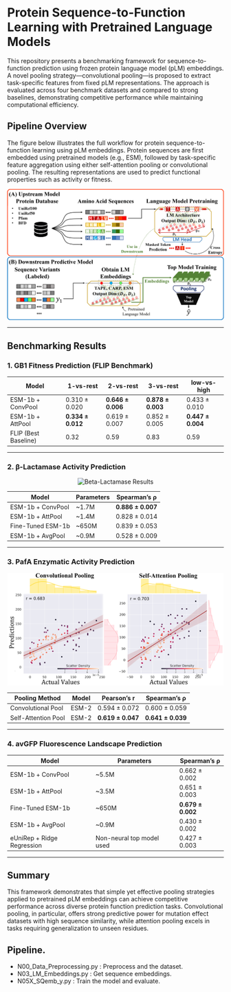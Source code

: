 # Protein Sequence-to-Function Learning with Pretrained Language Models

This repository presents a benchmarking framework for sequence-to-function prediction using frozen protein language model (pLM) embeddings. A novel pooling strategy—convolutional pooling—is proposed to extract task-specific features from fixed pLM representations. The approach is evaluated across four benchmark datasets and compared to strong baselines, demonstrating competitive performance while maintaining computational efficiency.

## Pipeline Overview

The figure below illustrates the full workflow for protein sequence-to-function learning using pLM embeddings. Protein sequences are first embedded using pretrained models (e.g., ESM), followed by task-specific feature aggregation using either self-attention pooling or convolutional pooling. The resulting representations are used to predict functional properties such as activity or fitness.

<p align="center">
  <img src="_Figures/_PhD_Figure_SeqToFunc_Intro_pLMbased.png" alt="Sequence-to-Function Pipeline" width="600">
</p>

---

## Benchmarking Results

### 1. GB1 Fitness Prediction (FLIP Benchmark)

<div align="center">

<table>
  <thead>
    <tr>
      <th>Model</th>
      <th>1-vs-rest</th>
      <th>2-vs-rest</th>
      <th>3-vs-rest</th>
      <th>low-vs-high</th>
    </tr>
  </thead>
  <tbody>
    <tr>
      <td>ESM-1b + ConvPool</td>
      <td>0.310 ± 0.020</td>
      <td><b>0.646 ± 0.006</b></td>
      <td><b>0.878 ± 0.003</b></td>
      <td>0.433 ± 0.010</td>
    </tr>
    <tr>
      <td>ESM-1b + AttPool</td>
      <td><b>0.334 ± 0.012</b></td>
      <td>0.619 ± 0.007</td>
      <td>0.852 ± 0.005</td>
      <td><b>0.447 ± 0.004</b></td>
    </tr>
    <tr>
      <td>FLIP (Best Baseline)</td>
      <td>0.32</td>
      <td>0.59</td>
      <td>0.83</td>
      <td>0.59</td>
    </tr>
  </tbody>
</table>

</div>

---

### 2. β-Lactamase Activity Prediction

<p align="center">
  <img src="_Figures/_PhD_Figure_SeqsToFunc_Results_BetaLactamase.png" alt="Beta-Lactamase Results" width="600">
</p>

<div align="center">

<table>
  <thead>
    <tr>
      <th>Model</th>
      <th>Parameters</th>
      <th>Spearman’s ρ</th>
    </tr>
  </thead>
  <tbody>
    <tr>
      <td>ESM-1b + ConvPool</td>
      <td>~1.7M</td>
      <td><b>0.886 ± 0.007</b></td>
    </tr>
    <tr>
      <td>ESM-1b + AttPool</td>
      <td>~1.4M</td>
      <td>0.828 ± 0.014</td>
    </tr>
    <tr>
      <td>Fine-Tuned ESM-1b</td>
      <td>~650M</td>
      <td>0.839 ± 0.053</td>
    </tr>
    <tr>
      <td>ESM-1b + AvgPool</td>
      <td>~0.9M</td>
      <td>0.528 ± 0.009</td>
    </tr>
  </tbody>
</table>

</div>

---

### 3. PafA Enzymatic Activity Prediction

<p align="center">
  <img src="_Figures/_PhD_Figure_SeqsToFunc_Results_PafA.png" alt="PafA Results" width="600">
</p>

<div align="center">

<table>
  <thead>
    <tr>
      <th>Pooling Method</th>
      <th>Model</th>
      <th>Pearson’s r</th>
      <th>Spearman’s ρ</th>
    </tr>
  </thead>
  <tbody>
    <tr>
      <td>Convolutional Pool</td>
      <td>ESM-2</td>
      <td>0.594 ± 0.072</td>
      <td>0.600 ± 0.059</td>
    </tr>
    <tr>
      <td>Self-Attention Pool</td>
      <td>ESM-2</td>
      <td><b>0.619 ± 0.047</b></td>
      <td><b>0.641 ± 0.039</b></td>
    </tr>
  </tbody>
</table>

</div>

---

### 4. avGFP Fluorescence Landscape Prediction

<div align="center">

<table>
  <thead>
    <tr>
      <th>Model</th>
      <th>Parameters</th>
      <th>Spearman’s ρ</th>
    </tr>
  </thead>
  <tbody>
    <tr>
      <td>ESM-1b + ConvPool</td>
      <td>~5.5M</td>
      <td>0.662 ± 0.002</td>
    </tr>
    <tr>
      <td>ESM-1b + AttPool</td>
      <td>~3.5M</td>
      <td>0.651 ± 0.003</td>
    </tr>
    <tr>
      <td>Fine-Tuned ESM-1b</td>
      <td>~650M</td>
      <td><b>0.679 ± 0.002</b></td>
    </tr>
    <tr>
      <td>ESM-1b + AvgPool</td>
      <td>~0.9M</td>
      <td>0.430 ± 0.002</td>
    </tr>
    <tr>
      <td>eUniRep + Ridge Regression</td>
      <td>Non-neural top model used</td>
      <td>0.427 ± 0.003</td>
    </tr>
  </tbody>
</table>

</div>

---

## Summary

This framework demonstrates that simple yet effective pooling strategies applied to pretrained pLM embeddings can achieve competitive performance across diverse protein function prediction tasks. Convolutional pooling, in particular, offers strong predictive power for mutation effect datasets with high sequence similarity, while attention pooling excels in tasks requiring generalization to unseen residues.


## Pipeline.

- N00_Data_Preprocessing.py     : Preprocess and the dataset.
- N03_LM_Embeddings.py          : Get sequence embeddings.
- N05X_SQemb_y.py               : Train the model and evaluate.





